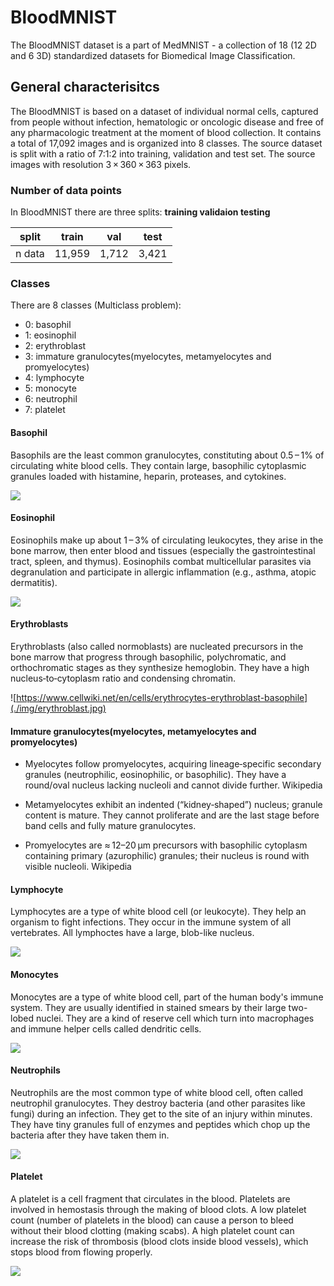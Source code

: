 # BloodMNIST
The BloodMNIST dataset is a part of MedMNIST - a collection of 18 (12 2D and 6 3D) standardized datasets for Biomedical Image Classification.

## General characterisitcs
The BloodMNIST is based on a dataset of individual normal cells, captured from people without infection, hematologic or oncologic disease and free of any pharmacologic treatment at the moment of blood collection. It contains a total of 17,092 images and is organized into 8 classes. The source dataset is split with a ratio of 7:1:2 into training, validation and test set. The source images with resolution 3 × 360 × 363 pixels.

### Number of data points
In BloodMNIST there are three splits: **training validaion testing**

|split|train|val|test|
|---|---|---|---|
|n data|11,959|1,712|3,421

### Classes
There are 8 classes (Multiclass problem):

- 0: basophil
- 1: eosinophil
- 2: erythroblast
- 3: immature granulocytes(myelocytes, metamyelocytes and promyelocytes)
- 4: lymphocyte
- 5: monocyte
- 6: neutrophil
- 7: platelet

#### Basophil
Basophils are the least common granulocytes, constituting about 0.5 – 1% of circulating white blood cells. They contain large, basophilic cytoplasmic granules loaded with histamine, heparin, proteases, and cytokines.

![](./img/Basophile-9.jpeg)

#### Eosinophil
Eosinophils make up about 1 – 3% of circulating leukocytes, they arise in the bone marrow, then enter blood and tissues (especially the gastrointestinal tract, spleen, and thymus). Eosinophils combat multicellular parasites via degranulation and participate in allergic inflammation (e.g., asthma, atopic dermatitis).

![](./img/Eosinophil_blood_smear.JPG)

#### Erythroblasts
Erythroblasts (also called normoblasts) are nucleated precursors in the bone marrow that progress through basophilic, polychromatic, and orthochromatic stages as they synthesize hemoglobin. They have a high nucleus‑to‑cytoplasm ratio and condensing chromatin.

![https://www.cellwiki.net/en/cells/erythrocytes-erythroblast-basophile](./img/erythroblast.jpg)

#### Immature granulocytes(myelocytes, metamyelocytes and promyelocytes)
- Myelocytes follow promyelocytes, acquiring lineage‑specific secondary granules (neutrophilic, eosinophilic, or basophilic). They have a round/oval nucleus lacking nucleoli and cannot divide further. 
Wikipedia

- Metamyelocytes exhibit an indented (“kidney‑shaped”) nucleus; granule content is mature. They cannot proliferate and are the last stage before band cells and fully mature granulocytes. 

- Promyelocytes are ≈ 12–20 μm precursors with basophilic cytoplasm containing primary (azurophilic) granules; their nucleus is round with visible nucleoli. 
Wikipedia

#### Lymphocyte
Lymphocytes are a type of white blood cell (or leukocyte). They help an organism to fight infections. They occur in the immune system of all vertebrates. All lymphoctes have a large, blob-like nucleus.

![](./img/Lymphocyte2.jpg)

#### Monocytes
Monocytes are a type of white blood cell, part of the human body's immune system. They are usually identified in stained smears by their large two-lobed nuclei. They are a kind of reserve cell which turn into macrophages and immune helper cells called dendritic cells.

![](./img/Monocyte_40x.JPG)

#### Neutrophils
Neutrophils are the most common type of white blood cell, often called neutrophil granulocytes. They destroy bacteria (and other parasites like fungi) during an infection. They get to the site of an injury within minutes. They have tiny granules full of enzymes and peptides which chop up the bacteria after they have taken them in.

![](./img/20100825_023736_Neutrophil.jpg)

#### Platelet
A platelet is a cell fragment that circulates in the blood. Platelets are involved in hemostasis through the making of blood clots. A low platelet count (number of platelets in the blood) can cause a person to bleed without their blood clotting (making scabs). A high platelet count can increase the risk of thrombosis (blood clots inside blood vessels), which stops blood from flowing properly.

![](./img/Platelets.jpg)

